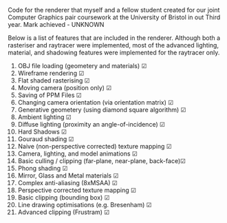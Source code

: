 Code for the renderer that myself and a fellow student created for our joint Computer Graphics pair coursework at the University of Bristol in out Third year. Mark achieved - UNKNOWN

Below is a list of features that are included in the renderer. Although both a rasteriser and raytracer were implemented, most of the advanced lighting, material, and shadowing features were implemented for the raytracer only.

1. OBJ file loading (geometery and materials)               &#9745;
1. Wireframe rendering                                      &#9745;
1. Flat shaded rasterising                                  &#9745;
1. Moving camera (position only)                            &#9745;
1. Saving of PPM Files                                      &#9745;
1. Changing camera orientation (via orientation matrix)     &#9745;
1. Generative geometery (using diamond square algorithm)    &#9745;
1. Ambient lighting                                         &#9745;
1. Diffuse lighting (proximity an angle-of-incidence)       &#9745;
1. Hard Shadows                                             &#9745;
1. Gouraud shading                                          &#9745;
1. Naive (non-perspective corrected) texture mapping        &#9745;
1. Camera, lighting, and model animations                   &#9745;  
1. Basic culling / clipping (far-plane, near-plane, back-face)&#9745;
1. Phong shading                                            &#9745;     
1. Mirror, Glass and Metal materials                        &#9745;
1. Complex anti-aliasing  (8xMSAA)                          &#9745;
1. Perspective corrected texture mapping                    &#9745;
1. Basic clipping (bounding box)                            &#9745;
1. Line drawing optimisations (e.g. Bresenham)              &#9745;
1. Advanced clipping (Frustram)                             &#9745;
